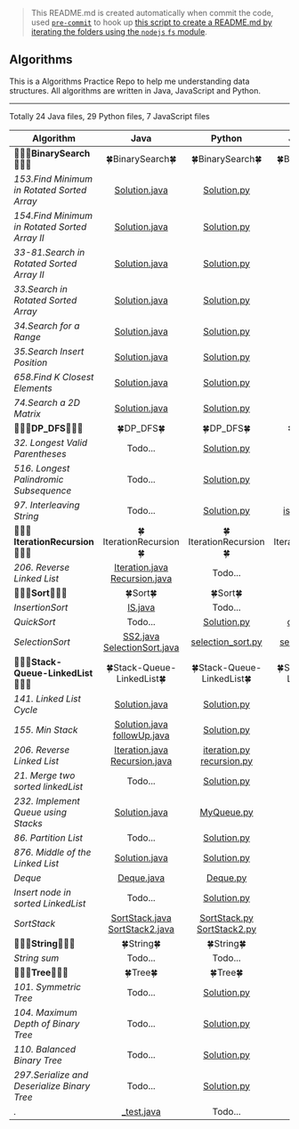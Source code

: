 > This README.md is created automatically when commit the code, used [`pre-commit`](https://www.npmjs.com/package/pre-commit) to hook up [this script to create a README.md by iterating the folders using the `nodejs` `fs` module](https://github.com/dylan-shao/Algorithms/blob/master/index.js). 
## Algorithms
This is a Algorithms Practice Repo to help me understanding data structures.
All algorithms are written in Java, JavaScript and Python.

----------

Totally 24 Java files, 29 Python files, 7 JavaScript files

|Algorithm|  Java  | Python  |  JavaScript  | Thinking 
|--- |:---:| :---:| :---:|  :---:
|:seedling::seedling::seedling:**BinarySearch**:seedling::seedling::seedling:|:four_leaf_clover:BinarySearch:four_leaf_clover:|:four_leaf_clover:BinarySearch:four_leaf_clover:|:four_leaf_clover:BinarySearch:four_leaf_clover:
|*153.Find Minimum in Rotated Sorted Array*|[Solution.java](https://github.com/dylan-shao/Algorithms/blob/master/.%2FBinarySearch%2F153.Find%20Minimum%20in%20Rotated%20Sorted%20Array/Solution.java)<br>|[Solution.py](https://github.com/dylan-shao/Algorithms/blob/master/.%2FBinarySearch%2F153.Find%20Minimum%20in%20Rotated%20Sorted%20Array/Solution.py)<br>|Todo...|Todo...
|*154.Find Minimum in Rotated Sorted Array II*|[Solution.java](https://github.com/dylan-shao/Algorithms/blob/master/.%2FBinarySearch%2F154.Find%20Minimum%20in%20Rotated%20Sorted%20Array%20II/Solution.java)<br>|[Solution.py](https://github.com/dylan-shao/Algorithms/blob/master/.%2FBinarySearch%2F154.Find%20Minimum%20in%20Rotated%20Sorted%20Array%20II/Solution.py)<br>|Todo...|Todo...
|*33-81.Search in Rotated Sorted Array II*|[Solution.java](https://github.com/dylan-shao/Algorithms/blob/master/.%2FBinarySearch%2F33-81.Search%20in%20Rotated%20Sorted%20Array%20II/Solution.java)<br>|[Solution.py](https://github.com/dylan-shao/Algorithms/blob/master/.%2FBinarySearch%2F33-81.Search%20in%20Rotated%20Sorted%20Array%20II/Solution.py)<br>|Todo...|Todo...
|*33.Search in Rotated Sorted Array*|[Solution.java](https://github.com/dylan-shao/Algorithms/blob/master/.%2FBinarySearch%2F33.Search%20in%20Rotated%20Sorted%20Array/Solution.java)<br>|[Solution.py](https://github.com/dylan-shao/Algorithms/blob/master/.%2FBinarySearch%2F33.Search%20in%20Rotated%20Sorted%20Array/Solution.py)<br>|Todo...|Todo...
|*34.Search for a Range*|[Solution.java](https://github.com/dylan-shao/Algorithms/blob/master/.%2FBinarySearch%2F34.Search%20for%20a%20Range/Solution.java)<br>|[Solution.py](https://github.com/dylan-shao/Algorithms/blob/master/.%2FBinarySearch%2F34.Search%20for%20a%20Range/Solution.py)<br>|Todo...|Todo...
|*35.Search Insert Position*|[Solution.java](https://github.com/dylan-shao/Algorithms/blob/master/.%2FBinarySearch%2F35.Search%20Insert%20Position/Solution.java)<br>|[Solution.py](https://github.com/dylan-shao/Algorithms/blob/master/.%2FBinarySearch%2F35.Search%20Insert%20Position/Solution.py)<br>|Todo...|Todo...
|*658.Find K Closest Elements*|[Solution.java](https://github.com/dylan-shao/Algorithms/blob/master/.%2FBinarySearch%2F658.Find%20K%20Closest%20Elements/Solution.java)<br>|[Solution.py](https://github.com/dylan-shao/Algorithms/blob/master/.%2FBinarySearch%2F658.Find%20K%20Closest%20Elements/Solution.py)<br>|Todo...|Todo...
|*74.Search a 2D Matrix*|[Solution.java](https://github.com/dylan-shao/Algorithms/blob/master/.%2FBinarySearch%2F74.Search%20a%202D%20Matrix/Solution.java)<br>|[Solution.py](https://github.com/dylan-shao/Algorithms/blob/master/.%2FBinarySearch%2F74.Search%20a%202D%20Matrix/Solution.py)<br>|Todo...|[Thinking.md](https://github.com/dylan-shao/Algorithms/blob/master/.%2FBinarySearch%2F74.Search%20a%202D%20Matrix/Thinking.md)<br>
|:seedling::seedling::seedling:**DP_DFS**:seedling::seedling::seedling:|:four_leaf_clover:DP_DFS:four_leaf_clover:|:four_leaf_clover:DP_DFS:four_leaf_clover:|:four_leaf_clover:DP_DFS:four_leaf_clover:
|*32. Longest Valid Parentheses*|Todo...|[Solution.py](https://github.com/dylan-shao/Algorithms/blob/master/.%2FDP_DFS%2F32.%20Longest%20Valid%20Parentheses/Solution.py)<br>|Todo...|Todo...
|*516. Longest Palindromic Subsequence*|Todo...|[Solution.py](https://github.com/dylan-shao/Algorithms/blob/master/.%2FDP_DFS%2F516.%20Longest%20Palindromic%20Subsequence/Solution.py)<br>|Todo...|Todo...
|*97. Interleaving String*|Todo...|[Solution.py](https://github.com/dylan-shao/Algorithms/blob/master/.%2FDP_DFS%2F97.%20Interleaving%20String/Solution.py)<br>|[isInterleave.js](https://github.com/dylan-shao/Algorithms/blob/master/.%2FDP_DFS%2F97.%20Interleaving%20String/isInterleave.js)<br>|[Thinking.md](https://github.com/dylan-shao/Algorithms/blob/master/.%2FDP_DFS%2F97.%20Interleaving%20String/Thinking.md)<br>
|:seedling::seedling::seedling:**IterationRecursion**:seedling::seedling::seedling:|:four_leaf_clover:IterationRecursion:four_leaf_clover:|:four_leaf_clover:IterationRecursion:four_leaf_clover:|:four_leaf_clover:IterationRecursion:four_leaf_clover:
|*206. Reverse Linked List*|[Iteration.java](https://github.com/dylan-shao/Algorithms/blob/master/.%2FIterationRecursion%2F206.%20Reverse%20Linked%20List/Iteration.java)<br>[Recursion.java](https://github.com/dylan-shao/Algorithms/blob/master/.%2FIterationRecursion%2F206.%20Reverse%20Linked%20List/Recursion.java)<br>|Todo...|Todo...|Todo...
|:seedling::seedling::seedling:**Sort**:seedling::seedling::seedling:|:four_leaf_clover:Sort:four_leaf_clover:|:four_leaf_clover:Sort:four_leaf_clover:|:four_leaf_clover:Sort:four_leaf_clover:
|*InsertionSort*|[IS.java](https://github.com/dylan-shao/Algorithms/blob/master/.%2FSort%2FInsertionSort/IS.java)<br>|Todo...|Todo...|Todo...
|*QuickSort*|Todo...|[Solution.py](https://github.com/dylan-shao/Algorithms/blob/master/.%2FSort%2FQuickSort/Solution.py)<br>|[quickSort.js](https://github.com/dylan-shao/Algorithms/blob/master/.%2FSort%2FQuickSort/quickSort.js)<br>|Todo...
|*SelectionSort*|[SS2.java](https://github.com/dylan-shao/Algorithms/blob/master/.%2FSort%2FSelectionSort/SS2.java)<br>[SelectionSort.java](https://github.com/dylan-shao/Algorithms/blob/master/.%2FSort%2FSelectionSort/SelectionSort.java)<br>|[selection_sort.py](https://github.com/dylan-shao/Algorithms/blob/master/.%2FSort%2FSelectionSort/selection_sort.py)<br>|[selectionSort.js](https://github.com/dylan-shao/Algorithms/blob/master/.%2FSort%2FSelectionSort/selectionSort.js)<br>|Todo...
|:seedling::seedling::seedling:**Stack-Queue-LinkedList**:seedling::seedling::seedling:|:four_leaf_clover:Stack-Queue-LinkedList:four_leaf_clover:|:four_leaf_clover:Stack-Queue-LinkedList:four_leaf_clover:|:four_leaf_clover:Stack-Queue-LinkedList:four_leaf_clover:
|*141. Linked List Cycle*|[Solution.java](https://github.com/dylan-shao/Algorithms/blob/master/.%2FStack-Queue-LinkedList%2F141.%20Linked%20List%20Cycle/Solution.java)<br>|[Solution.py](https://github.com/dylan-shao/Algorithms/blob/master/.%2FStack-Queue-LinkedList%2F141.%20Linked%20List%20Cycle/Solution.py)<br>|Todo...|Todo...
|*155. Min Stack*|[Solution.java](https://github.com/dylan-shao/Algorithms/blob/master/.%2FStack-Queue-LinkedList%2F155.%20Min%20Stack/Solution.java)<br>[followUp.java](https://github.com/dylan-shao/Algorithms/blob/master/.%2FStack-Queue-LinkedList%2F155.%20Min%20Stack/followUp.java)<br>|[Solution.py](https://github.com/dylan-shao/Algorithms/blob/master/.%2FStack-Queue-LinkedList%2F155.%20Min%20Stack/Solution.py)<br>|[solution.js](https://github.com/dylan-shao/Algorithms/blob/master/.%2FStack-Queue-LinkedList%2F155.%20Min%20Stack/solution.js)<br>|Todo...
|*206. Reverse Linked List*|[Iteration.java](https://github.com/dylan-shao/Algorithms/blob/master/.%2FStack-Queue-LinkedList%2F206.%20Reverse%20Linked%20List/Iteration.java)<br>[Recursion.java](https://github.com/dylan-shao/Algorithms/blob/master/.%2FStack-Queue-LinkedList%2F206.%20Reverse%20Linked%20List/Recursion.java)<br>|[iteration.py](https://github.com/dylan-shao/Algorithms/blob/master/.%2FStack-Queue-LinkedList%2F206.%20Reverse%20Linked%20List/iteration.py)<br>[recursion.py](https://github.com/dylan-shao/Algorithms/blob/master/.%2FStack-Queue-LinkedList%2F206.%20Reverse%20Linked%20List/recursion.py)<br>|Todo...|Todo...
|*21. Merge two sorted linkedList*|Todo...|[Solution.py](https://github.com/dylan-shao/Algorithms/blob/master/.%2FStack-Queue-LinkedList%2F21.%20Merge%20two%20sorted%20linkedList/Solution.py)<br>|Todo...|Todo...
|*232. Implement Queue using Stacks*|[Solution.java](https://github.com/dylan-shao/Algorithms/blob/master/.%2FStack-Queue-LinkedList%2F232.%20Implement%20Queue%20using%20Stacks/Solution.java)<br>|[MyQueue.py](https://github.com/dylan-shao/Algorithms/blob/master/.%2FStack-Queue-LinkedList%2F232.%20Implement%20Queue%20using%20Stacks/MyQueue.py)<br>|[solution.js](https://github.com/dylan-shao/Algorithms/blob/master/.%2FStack-Queue-LinkedList%2F232.%20Implement%20Queue%20using%20Stacks/solution.js)<br>|Todo...
|*86. Partition List*|Todo...|[Solution.py](https://github.com/dylan-shao/Algorithms/blob/master/.%2FStack-Queue-LinkedList%2F86.%20Partition%20List/Solution.py)<br>|Todo...|Todo...
|*876. Middle of the Linked List*|[Solution.java](https://github.com/dylan-shao/Algorithms/blob/master/.%2FStack-Queue-LinkedList%2F876.%20Middle%20of%20the%20Linked%20List/Solution.java)<br>|[Solution.py](https://github.com/dylan-shao/Algorithms/blob/master/.%2FStack-Queue-LinkedList%2F876.%20Middle%20of%20the%20Linked%20List/Solution.py)<br>|Todo...|Todo...
|*Deque*|[Deque.java](https://github.com/dylan-shao/Algorithms/blob/master/.%2FStack-Queue-LinkedList%2FDeque/Deque.java)<br>|[Deque.py](https://github.com/dylan-shao/Algorithms/blob/master/.%2FStack-Queue-LinkedList%2FDeque/Deque.py)<br>|Todo...|Todo...
|*Insert node in sorted LinkedList*|Todo...|[Solution.py](https://github.com/dylan-shao/Algorithms/blob/master/.%2FStack-Queue-LinkedList%2FInsert%20node%20in%20sorted%20LinkedList/Solution.py)<br>|Todo...|Todo...
|*SortStack*|[SortStack.java](https://github.com/dylan-shao/Algorithms/blob/master/.%2FStack-Queue-LinkedList%2FSortStack/SortStack.java)<br>[SortStack2.java](https://github.com/dylan-shao/Algorithms/blob/master/.%2FStack-Queue-LinkedList%2FSortStack/SortStack2.java)<br>|[SortStack.py](https://github.com/dylan-shao/Algorithms/blob/master/.%2FStack-Queue-LinkedList%2FSortStack/SortStack.py)<br>[SortStack2.py](https://github.com/dylan-shao/Algorithms/blob/master/.%2FStack-Queue-LinkedList%2FSortStack/SortStack2.py)<br>|Todo...|Todo...
|:seedling::seedling::seedling:**String**:seedling::seedling::seedling:|:four_leaf_clover:String:four_leaf_clover:|:four_leaf_clover:String:four_leaf_clover:|:four_leaf_clover:String:four_leaf_clover:
|*String sum*|Todo...|Todo...|[sum.js](https://github.com/dylan-shao/Algorithms/blob/master/.%2FString%2FString%20sum/sum.js)<br>|Todo...
|:seedling::seedling::seedling:**Tree**:seedling::seedling::seedling:|:four_leaf_clover:Tree:four_leaf_clover:|:four_leaf_clover:Tree:four_leaf_clover:|:four_leaf_clover:Tree:four_leaf_clover:
|*101. Symmetric Tree*|Todo...|[Solution.py](https://github.com/dylan-shao/Algorithms/blob/master/.%2FTree%2F101.%20Symmetric%20Tree/Solution.py)<br>|Todo...|Todo...
|*104. Maximum Depth of Binary Tree*|Todo...|[Solution.py](https://github.com/dylan-shao/Algorithms/blob/master/.%2FTree%2F104.%20Maximum%20Depth%20of%20Binary%20Tree/Solution.py)<br>|Todo...|Todo...
|*110. Balanced Binary Tree*|Todo...|[Solution.py](https://github.com/dylan-shao/Algorithms/blob/master/.%2FTree%2F110.%20Balanced%20Binary%20Tree/Solution.py)<br>|Todo...|Todo...
|*297.Serialize and Deserialize Binary Tree*|Todo...|[Solution.py](https://github.com/dylan-shao/Algorithms/blob/master/.%2FTree%2F297.Serialize%20and%20Deserialize%20Binary%20Tree/Solution.py)<br>|Todo...|Todo...
|*.*|[_test.java](https://github.com/dylan-shao/Algorithms/blob/master/_test.java)<br>|Todo...|[index.js](https://github.com/dylan-shao/Algorithms/blob/master/index.js)<br>|Todo...

